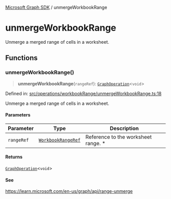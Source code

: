 [Microsoft Graph SDK](README.md) / unmergeWorkbookRange

# unmergeWorkbookRange

Unmerge a merged range of cells in a worksheet.

## Functions

### unmergeWorkbookRange()

> **unmergeWorkbookRange**(`rangeRef`): [`GraphOperation`](GraphOperation.md#graphoperation)\<`void`\>

Defined in: [src/operations/workbookRange/unmergeWorkbookRange.ts:18](https://github.com/Future-Secure-AI/microsoft-graph/blob/main/src/operations/workbookRange/unmergeWorkbookRange.ts#L18)

Unmerge a merged range of cells in a worksheet.

#### Parameters

| Parameter | Type | Description |
| ------ | ------ | ------ |
| `rangeRef` | [`WorkbookRangeRef`](WorkbookRangeRef.md#workbookrangeref) | Reference to the worksheet range. * |

#### Returns

[`GraphOperation`](GraphOperation.md#graphoperation)\<`void`\>

#### See

https://learn.microsoft.com/en-us/graph/api/range-unmerge
